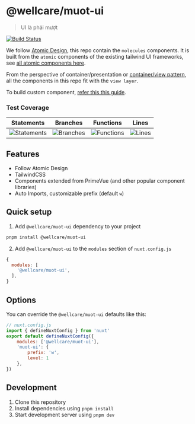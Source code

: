# @wellcare/muot-ui
>
> UI là phải mượt
>

[![Build Status](https://ci.mhealthvn.com/api/badges/Wellcare/muot-ui/status.svg)](https://ci.mhealthvn.com/Wellcare/muot-ui)

We follow [Atomic Design](https://bradfrost.com/blog/post/atomic-web-design/), this repo contain the `molecules` components. It is built from the `atomic` components of the existing tailwind UI frameworks, see [all atomic components here](./docs/atomic-components.md).

From the perspective of container/presentation or [container/view pattern](https://www.patterns.dev/vue/container-presentational), all the components in this repo fit with the `view layer`.

To build custom component, [refer this this guide](https://tailwind.primevue.org/guides/building-ui-library/).

### Test Coverage

| Statements                                                                         | Branches                                                                       | Functions                                                                        | Lines                                                                    |
| ---------------------------------------------------------------------------------- | ------------------------------------------------------------------------------ | -------------------------------------------------------------------------------- | ------------------------------------------------------------------------ |
| ![Statements](https://img.shields.io/badge/statements-42.45%25-red.svg?style=flat) | ![Branches](https://img.shields.io/badge/branches-100%25-brightgreen.svg?style=flat) | ![Functions](https://img.shields.io/badge/functions-16.66%25-red.svg?style=flat) | ![Lines](https://img.shields.io/badge/lines-42.45%25-red.svg?style=flat) |

## Features
  - Follow Atomic Design
-   TailwindCSS
-   Components extended from PrimeVue (and other popular component libraries) 
-   Auto Imports, customizable prefix (default `w`)

## Quick setup

1. Add `@wellcare/muot-ui` dependency to your project

```bash
pnpm install @wellcare/muot-ui
```

2. Add `@wellcare/muot-ui` to the `modules` section of `nuxt.config.js`

```js
{
  modules: [
    '@wellcare/muot-ui',
  ],
}
```

## Options

You can override the `@wellcare/muot-ui` defaults like this:

```js
// nuxt.config.js
import { defineNuxtConfig } from 'nuxt'
export default defineNuxtConfig({
    modules: ['@wellcare/muot-ui'],
    'muot-ui': {
        prefix: 'w',
        level: 1
    },
})
```

## Development

1. Clone this repository
2. Install dependencies using `pnpm install`
3. Start development server using `pnpm dev`